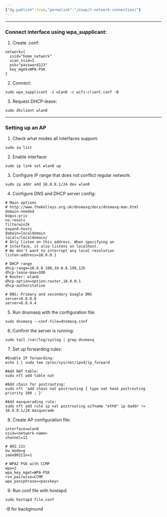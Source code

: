 ```yaml
---
{"dg-publish":true,"permalink":"/oswp/l-network-connection/"}
---
```


-------
### Connect interface using wpa_supplicant:
1. Create .conf:
```
network={
  ssid="home_network"
  scan_ssid=1
  psk="password123"
  key_mgmt=WPA-PSK
}
```
2. Connect:
```
sudo wpa_supplicant -i wlan0 -c wifi-client.conf -B
```
3. Request DHCP-lease:
```
sudo dhclient wlan0
```

---------
### Setting up an AP
1. Check what modes all interfaces support:
```
sudo iw list
```
2. Enable interface:
```
sudo ip link set wlan0 up
```
3. Configure IP range that does not conflict regular network:
```
sudo ip addr add 10.0.0.1/24 dev wlan0
```
4. Configure DNS and DHCP server config:
```
# Main options
# http://www.thekelleys.org.uk/dnsmasq/docs/dnsmasq-man.html
domain-needed
bogus-priv
no-resolv
filterwin2k
expand-hosts
domain=localdomain
local=/localdomain/
# Only listen on this address. When specifying an 
# interface, it also listens on localhost.
# We don't want to interrupt any local resolution
listen-address=10.0.0.1

# DHCP range
dhcp-range=10.0.0.100,10.0.0.199,12h
dhcp-lease-max=100
# Router: wlan0
dhcp-option=option:router,10.0.0.1
dhcp-authoritative

# DNS: Primary and secondary Google DNS
server=8.8.8.8
server=8.8.4.4
```
5. Run dnsmasq with the configuration file:
```
sudo dnsmasq --conf-file=dnsmasq.conf
```
6. Confirm the server is running:
```
sudo tail /var/log/syslog | grep dnsmasq
```
7. Set up forwarding rules:
```
#Enable IP forwarding:
echo 1 | sudo tee /proc/sys/net/ipv4/ip_forward

#Add NAT table:
sudo nft add table nat

#Add chain for postrouting:
sudo nft 'add chain nat postrouting { type nat hook postrouting priority 100 ; }'

#Add masquerading rule:
sudo nft add rule ip nat postrouting oifname "eth0" ip daddr != 10.0.0.1/24 masquerade
```
8. Create AP configuration file:
```
interface=wlan0
ssid=<network-name>
channel=11

# 802.11n
hw_mode=g
ieee80211n=1

# WPA2 PSK with CCMP
wpa=2
wpa_key_mgmt=WPA-PSK
rsn_pairwise=CCMP
wpa_passphrase=<passkey>
```
9. Run conf file with hostapd:
```
sudo hostapd file.conf
```
-B for background
